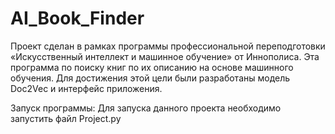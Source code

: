 # AI_Book_Finder

Проект сделан в рамках программы профессиональной переподготовки «Искусственный интеллект и машинное обучение» от Иннополиса.
Эта программа по поиску книг по их описанию на основе машинного обучения. Для достижения этой цели были разработаны модель Doc2Vec и интерфейс приложения.

Запуск программы:
Для запуска данного проекта необходимо запустить файл Project.py

